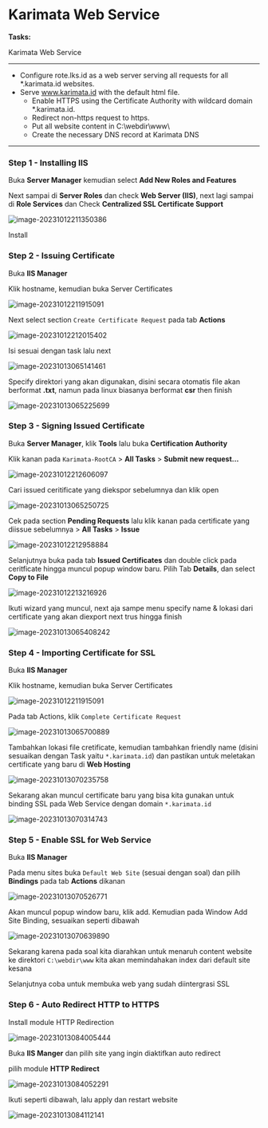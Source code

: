 # Karimata Web Service

**Tasks:**

Karimata Web Service

---

- Configure rote.lks.id as a web server serving all requests for all *.karimata.id websites.
- Serve www.karimata.id with the default html file.
  - Enable HTTPS using the Certificate Authority with wildcard domain *.karimata.id.
  - Redirect non-https request to https.
  - Put all website content in C:\webdir\www\
  - Create the necessary DNS record at Karimata DNS

---

### Step 1 - Installing IIS

Buka **Server Manager** kemudian select **Add New Roles and Features**

Next sampai di **Server Roles** dan check **Web Server (IIS)**, next lagi sampai di **Role Services** dan Check **Centralized SSL Certificate Support**

![image-20231012211350386](https://github.com/diotriandika/learn-networking/assets/109568349/81566cd7-2e1e-4cd3-9978-5f4818f1e3ec)


Install

### Step 2 - Issuing Certificate

Buka **IIS Manager**

Klik hostname, kemudian buka Server Certificates

![image-20231012211915091](https://github.com/diotriandika/learn-networking/assets/109568349/9b88d08c-c766-46eb-82ea-5515d6008f16)


Next select section `Create Certificate Request` pada tab **Actions**

![image-20231012212015402](https://github.com/diotriandika/learn-networking/assets/109568349/b880c684-9ef5-4763-8cef-db126b595949)


Isi sesuai dengan task lalu next

![image-20231013065141461](https://github.com/diotriandika/learn-networking/assets/109568349/40734410-0405-4757-9af8-ea6b6c03df25)


Specify direktori yang akan digunakan, disini secara otomatis file akan berformat **.txt**, namun pada linux biasanya berformat **csr** then finish

![image-20231013065225699](https://github.com/diotriandika/learn-networking/assets/109568349/a5262a42-c269-4c42-817c-eacce8432098)


### Step 3 - Signing Issued Certificate

Buka **Server Manager**, klik **Tools** lalu buka **Certification Authority**

Klik kanan pada `Karimata-RootCA` > **All Tasks** > **Submit new request...**

![image-20231012212606097](https://github.com/diotriandika/learn-networking/assets/109568349/7e266488-184e-4235-b84e-9c9e8222136b)


Cari issued ceritificate yang diekspor sebelumnya dan klik open

![image-20231013065250725](https://github.com/diotriandika/learn-networking/assets/109568349/495a3824-51ff-4af4-bc1a-31709329756f)


Cek pada section **Pending Requests** lalu klik kanan pada certificate yang diissue sebelumnya > **All Tasks** > **Issue**

![image-20231012212958884](https://github.com/diotriandika/learn-networking/assets/109568349/5245aeac-2f99-4368-942d-1ca728655afb)


Selanjutnya buka pada tab **Issued Certificates** dan double click pada ceritficate hingga muncul popup window baru. Pilih Tab **Details**, dan select **Copy to File**

![image-20231012213216926](https://github.com/diotriandika/learn-networking/assets/109568349/8ed05c6c-8724-41a8-b50c-bd56c4bd7130)


Ikuti wizard yang muncul, next aja sampe menu specify name & lokasi dari certificate yang akan diexport next trus hingga finish

![image-20231013065408242](https://github.com/diotriandika/learn-networking/assets/109568349/efdcc7b9-ee70-42a4-925b-613497d8dd09)


### Step 4 - Importing Certificate for SSL 

Buka **IIS Manager** 

Klik hostname, kemudian buka Server Certificates

![image-20231012211915091](https://github.com/diotriandika/learn-networking/assets/109568349/86e90e80-13de-4cb4-96d3-7e86d0ae027d)


Pada tab Actions, klik `Complete Certificate Request`

![image-20231013065700889](https://github.com/diotriandika/learn-networking/assets/109568349/c5401a71-4033-44cf-9657-8a955e051024)


Tambahkan lokasi file cretificate, kemudian tambahkan friendly name (disini sesuaikan dengan Task yaitu `*.karimata.id`) dan pastikan untuk meletakan certificate yang baru di **Web Hosting**

![image-20231013070235758](https://github.com/diotriandika/learn-networking/assets/109568349/711468e7-4b85-4bd4-87ba-0c76a7ec306f)


Sekarang akan muncul certificate baru yang bisa kita gunakan untuk binding SSL pada Web Service dengan domain `*.karimata.id`

![image-20231013070314743](https://github.com/diotriandika/learn-networking/assets/109568349/884e6915-7818-46de-b4ef-a2c35b603765)


### Step 5 - Enable SSL for Web Service

Buka **IIS Manager**

Pada menu sites buka `Default Web Site` (sesuai dengan soal) dan pilih **Bindings** pada tab **Actions** dikanan

![image-20231013070526771](https://github.com/diotriandika/learn-networking/assets/109568349/a28ab8d4-f015-4943-98e7-f720fcebd5cb)


Akan muncul popup window baru, klik add. Kemudian pada Window Add Site Binding, sesuaikan seperti dibawah

![image-20231013070639890](https://github.com/diotriandika/learn-networking/assets/109568349/9bd22d5b-a45c-4f7b-bfb6-1e576d3da283)


Sekarang karena pada soal kita diarahkan untuk menaruh content website ke direktori `C:\webdir\www` kita akan memindahakan index dari default site kesana

Selanjutnya coba untuk membuka web yang sudah diintergrasi SSL

### Step 6 - Auto Redirect HTTP to HTTPS

Install module HTTP Redirection 

![image-20231013084005444](https://github.com/diotriandika/learn-networking/assets/109568349/244e17d2-216a-4017-b40c-07deda1f33ee)


Buka **IIS Manger** dan pilih site yang ingin diaktifkan auto redirect

pilih module **HTTP Redirect**

![image-20231013084052291](https://github.com/diotriandika/learn-networking/assets/109568349/a69afaa0-0392-47e9-852c-d3b7c61dd5cb)


Ikuti seperti dibawah, lalu apply dan restart website

![image-20231013084112141](https://github.com/diotriandika/learn-networking/assets/109568349/052838f1-6d67-4e2a-8c3b-9046270b0a42)
